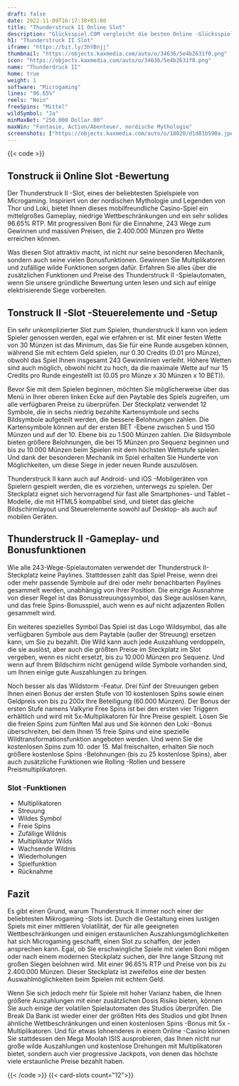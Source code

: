 ```yaml
---
draft: false
date: 2022-11-09T16:17:38+03:00
title: "Thunderstruck II Online Slot"
description: "Glücksspiel.COM vergleicht die besten Online -Glücksspiel -Sites und -spiele der Kanada.  Unabhängige Produktbewertungen und exklusive Anmeldeangebote. Jetzt spielen!"
h1: "Thunderstruck II Slot"
iframe: "https://bit.ly/3hYBnjj"
thumbnail: "https://objects.kaxmedia.com/auto/o/34636/5e4b2631f0.png"
icon: "https://objects.kaxmedia.com/auto/o/34636/5e4b2631f0.png"
name: "Thunderdruck II"
home: true
weight: 1
software: "Microgaming"
lines: "96.65%"
reels: "Nein"
freeSpins: "Mittel"
wildSymbol: "Ja"
minMaxBet: "250.000 Dollar.00"
maxWin: "Fantasie, Action/Abenteuer, nordische Mythologie"
screenshots: ["https://objects.kaxmedia.com/auto/o/18020/d1d81b590a.jpeg"]
---
```


{{< code >}}<h2>Tonstruck ii Online Slot -Bewertung</h2><p>Der Thunderstruck II -Slot, eines der beliebtesten Spielspiele von Microgaming. Inspiriert von der nordischen Mythologie und Legenden von Thor und Loki, bietet Ihnen dieses mobilfreundliche Casino-Spiel ein mittelgroßes Gameplay, niedrige Wettbeschränkungen und ein sehr solides 96.65% RTP. Mit progressiven Boni für die Einnahme, 243 Wege zum Gewinnen und massiven Preisen, die 2.400.000 Münzen pro Wette erreichen können.</p><p>Was diesen Slot attraktiv macht, ist nicht nur seine besonderen Mechanik, sondern auch seine vielen Bonusfunktionen. Gewinnen Sie Multiplikatoren und zufällige wilde Funktionen sorgen dafür. Erfahren Sie alles über die zusätzlichen Funktionen und Preise des Thunderstruck II -Spielautomaten, wenn Sie unsere gründliche Bewertung unten lesen und sich auf einige elektrisierende Siege vorbereiten.</p><h2>Tonstruck II -Slot -Steuerelemente und -Setup</h2><p>Ein sehr unkomplizierter Slot zum Spielen, thunderstruck II kann von jedem Spieler genossen werden, egal wie erfahren er ist.  Mit einer festen Wette von 30 Münzen ist das Minimum, das Sie für eine Runde ausgeben können, während Sie mit echtem Geld spielen, nur 0.30 Credits (0.01 pro Münze), obwohl das Spiel Ihnen insgesamt 243 Gewinnlinien verleiht. Höhere Wetten sind auch möglich, obwohl nicht zu hoch, da die maximale Wette auf nur 15 Credits pro Runde eingestellt ist (0.05 pro Münze x 30 Münzen x 10 BET)).</p><p>Bevor Sie mit dem Spielen beginnen, möchten Sie möglicherweise über das Menü in Ihrer oberen linken Ecke auf den Paytable des Spiels zugreifen, um alle verfügbaren Preise zu überprüfen. Der Steckplatz verwendet 12 Symbole, die in sechs niedrig bezahlte Kartensymbole und sechs Bildsymbole aufgeteilt werden, die bessere Belohnungen zahlen. Die Kartensymbole können auf der ersten BET -Ebene zwischen 5 und 150 Münzen und auf der 10. Ebene bis zu 1.500 Münzen zahlen. Die Bildsymbole bieten größere Belohnungen, die bei 15 Münzen pro Sequenz beginnen und bis zu 10.000 Münzen beim Spielen mit dem höchsten Wettstufe spielen. Und dank der besonderen Mechanik im Spiel erhalten Sie Hunderte von Möglichkeiten, um diese Siege in jeder neuen Runde auszulösen.</p><p>Thunderstruck II kann auch auf Android- und iOS -Mobilgeräten von Spielern gespielt werden, die es vorziehen, unterwegs zu spielen. Der Steckplatz eignet sich hervorragend für fast alle Smartphones- und Tablet -Modelle, die mit HTML5 kompatibel sind, und bietet das gleiche Bildschirmlayout und Steuerelemente sowohl auf Desktop- als auch auf mobilen Geräten.</p><h2>Thunderstruck II -Gameplay- und Bonusfunktionen</h2><p>Wie alle 243-Wege-Spielautomaten verwendet der Thunderstruck II-Steckplatz keine Paylines. Stattdessen zahlt das Spiel Preise, wenn drei oder mehr passende Symbole auf drei oder mehr benachbarten Paylines gesammelt werden, unabhängig von ihrer Position. Die einzige Ausnahme von dieser Regel ist das Bonusstreuungssymbol, das Siege auslösen kann, und das freie Spins-Bonusspiel, auch wenn es auf nicht adjazenten Rollen gesammelt wird.</p><p>Ein weiteres spezielles Symbol Das Spiel ist das Logo Wildsymbol, das alle verfügbaren Symbole aus dem Paytable (außer der Streuung) ersetzen kann, um Sie zu bezahlt. Die Wild kann auch jede Auszahlung verdoppeln, die sie auslöst, aber auch die größten Preise im Steckplatz im Slot vergeben, wenn es nicht ersetzt, bis zu 10.000 Münzen pro Sequenz.  Und wenn auf Ihrem Bildschirm nicht genügend wilde Symbole vorhanden sind, um Ihnen einige gute Auszahlungen zu bringen.</p><p>Noch besser als das Wildstorm -Featur. Drei fünf der Streuungen geben Ihnen einen Bonus der ersten Stufe von 10 kostenlosen Spins sowie einen Geldpreis von bis zu 200x Ihre Beteiligung (60.000 Münzen). Der Bonus der ersten Stufe namens Valkyrie Free Spins ist bei den ersten vier Triggern erhältlich und wird mit 5x-Multiplikatoren für Ihre Preise gespielt. Lösen Sie die freien Spins zum fünften Mal aus und Sie können den Loki -Bonus überschreiten, bei dem Ihnen 15 freie Spins und eine spezielle Wildtransformationsfunktion angeboten werden. Und wenn Sie die kostenlosen Spins zum 10. oder 15. Mal freischalten, erhalten Sie noch größere kostenlose Spins -Belohnungen (bis zu 25 kostenlose Spins), aber auch zusätzliche Funktionen wie Rolling -Rollen und bessere Preismultiplikatoren.</p><h3>
Slot -Funktionen</h3><ul>
<li></span>
Multiplikatoren</li>
<li></span>
Streuung</li>
<li></span>
Wildes Symbol</li>
<li></span>
Freie Spins</li>
<li></span>
Zufällige Wildnis</li>
<li></span>
Multiplikator Wilds</li>
<li></span>
Wachsende Wildnis</li>
<li></span>
Wiederholungen</li>
<li></span>
Spielfunktion</li>
<li></span>
Rücknahme</li></ul><h2>Fazit</h2><p>Es gibt einen Grund, warum Thunderstruck II immer noch einer der beliebtesten Mikrogaming -Slots ist. Durch die Gestaltung eines lustigen Spiels mit einer mittleren Volatilität, der für alle geeigneten Wettbeschränkungen und einigen erstaunlichen Auszahlungsmöglichkeiten hat sich Microgaming geschafft, einen Slot zu schaffen, der jeden ansprechen kann. Egal, ob Sie erschwingliche Spiele mit vielen Boni mögen oder nach einem modernen Steckplatz suchen, der Ihre lange Sitzung mit großen Siegen belohnen wird. Mit einer 96.65% RTP und Preise von bis zu 2.400.000 Münzen. Dieser Steckplatz ist zweifellos eine der besten Auswahlmöglichkeiten beim Spielen mit echtem Geld.</p><p>Wenn Sie sich jedoch mehr für Spiele mit hoher Varianz haben, die Ihnen größere Auszahlungen mit einer zusätzlichen Dosis Risiko bieten, können Sie auch einige der volatilen Spielautomaten des Studios überprüfen. Die Break Da Bank ist wieder einer der größten Hits des Studios und gibt Ihnen ähnliche Wettbeschränkungen und einen kostenlosen Spins -Bonus mit 5x -Multiplikatoren. Und für etwas lohnenderes in einem Online -Casino können Sie stattdessen den Mega Moolah ISIS ausprobieren, das Ihnen nicht nur große wilde Auszahlungen und kostenlose Drehungen mit Multiplikatoren bietet, sondern auch vier progressive Jackpots, von denen das höchste viele erstaunliche Preise bezahlt haben.</p>{{< /code >}}
{{< card-slots count="12">}}